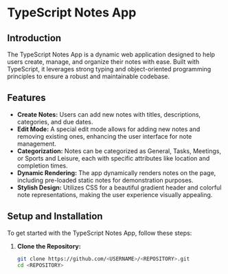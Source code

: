 # TypeScript Notes App

## Introduction

The TypeScript Notes App is a dynamic web application designed to help users create, manage, and organize their notes with ease. Built with TypeScript, it leverages strong typing and object-oriented programming principles to ensure a robust and maintainable codebase.

## Features

- **Create Notes:** Users can add new notes with titles, descriptions, categories, and due dates.
- **Edit Mode:** A special edit mode allows for adding new notes and removing existing ones, enhancing the user interface for note management.
- **Categorization:** Notes can be categorized as General, Tasks, Meetings, or Sports and Leisure, each with specific attributes like location and completion times.
- **Dynamic Rendering:** The app dynamically renders notes on the page, including pre-loaded static notes for demonstration purposes.
- **Stylish Design:** Utilizes CSS for a beautiful gradient header and colorful note representations, making the user experience visually appealing.

## Setup and Installation

To get started with the TypeScript Notes App, follow these steps:

1. **Clone the Repository:**
   ```sh
   git clone https://github.com/<USERNAME>/<REPOSITORY>.git
   cd <REPOSITORY>
   ```
